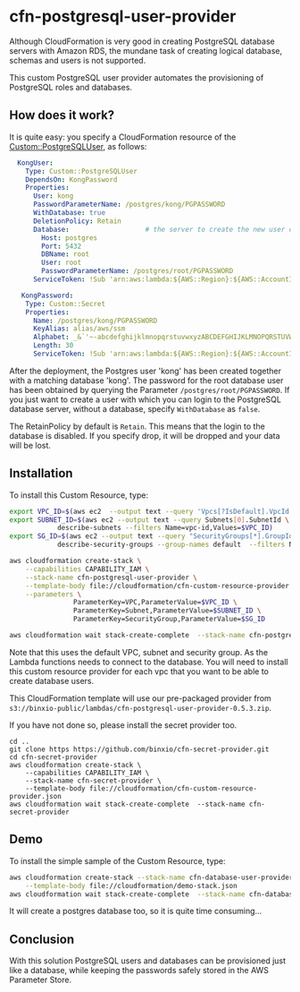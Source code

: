 # cfn-postgresql-user-provider

Although CloudFormation is very good in creating PostgreSQL database servers with Amazon RDS, the mundane task of creating logical database, schemas and users is not supported. 

This custom PostgreSQL user provider automates the provisioning of PostgreSQL roles and databases.


## How does it work?
It is quite easy: you specify a CloudFormation resource of the [Custom::PostgreSQLUser](docs/PostgreSQLUser.md), as follows:

```yaml
  KongUser:
    Type: Custom::PostgreSQLUser
    DependsOn: KongPassword
    Properties:
      User: kong
      PasswordParameterName: /postgres/kong/PGPASSWORD
      WithDatabase: true
      DeletionPolicy: Retain 
      Database:                   # the server to create the new user or database in
        Host: postgres
        Port: 5432
        DBName: root
        User: root
        PasswordParameterName: /postgres/root/PGPASSWORD                # put your root password is in the parameter store
      ServiceToken: !Sub 'arn:aws:lambda:${AWS::Region}:${AWS::AccountId}:function:binxioio-cfn-postgresql-user-provider-vpc-${AppVPC}'

   KongPassword:
    Type: Custom::Secret
    Properties:
      Name: /postgres/kong/PGPASSWORD
      KeyAlias: alias/aws/ssm
      Alphabet: _&`'~-abcdefghijklmnopqrstuvwxyzABCDEFGHIJKLMNOPQRSTUVWXYZ0123456789
      Length: 30
      ServiceToken: !Sub 'arn:aws:lambda:${AWS::Region}:${AWS::AccountId}:function:binxio-cfn-secret-provider'
```

After the deployment, the Postgres user 'kong' has been created together with a matching database 'kong'. The password for the root database user has been obtained by querying the Parameter `/postgres/root/PGPASSWORD`.  If you just want to create a user with which you can login to the PostgreSQL database server, without a database, specify `WithDatabase` as `false`. 

The RetainPolicy by default is `Retain`. This means that the login to the database is disabled. If you specify drop, it will be dropped and your data will be lost.


## Installation
To install this Custom Resource, type:

```sh
export VPC_ID=$(aws ec2  --output text --query 'Vpcs[?IsDefault].VpcId' describe-vpcs)
export SUBNET_ID=$(aws ec2 --output text --query Subnets[0].SubnetId \
			describe-subnets --filters Name=vpc-id,Values=$VPC_ID)
export SG_ID=$(aws ec2 --output text --query "SecurityGroups[*].GroupId" \
			describe-security-groups --group-names default  --filters Name=vpc-id,Values=$VPC_ID)

aws cloudformation create-stack \
	--capabilities CAPABILITY_IAM \
	--stack-name cfn-postgresql-user-provider \
	--template-body file://cloudformation/cfn-custom-resource-provider.json  \
	--parameters \
	            ParameterKey=VPC,ParameterValue=$VPC_ID \
	            ParameterKey=Subnet,ParameterValue=$SUBNET_ID \
                ParameterKey=SecurityGroup,ParameterValue=$SG_ID

aws cloudformation wait stack-create-complete  --stack-name cfn-postgresql-user-provider 
```
Note that this uses the default VPC, subnet and security group. As the Lambda functions needs to connect to the database. You will need to 
install this custom resource provider for each vpc that you want to be able to create database users.

This CloudFormation template will use our pre-packaged provider from `s3://binxio-public/lambdas/cfn-postgresql-user-provider-0.5.3.zip`.

If you have not done so, please install the secret provider too.

```
cd ..
git clone https https://github.com/binxio/cfn-secret-provider.git 
cd cfn-secret-provider
aws cloudformation create-stack \
	--capabilities CAPABILITY_IAM \
	--stack-name cfn-secret-provider \
	--template-body file://cloudformation/cfn-custom-resource-provider.json 
aws cloudformation wait stack-create-complete  --stack-name cfn-secret-provider 

```


## Demo
To install the simple sample of the Custom Resource, type:

```sh
aws cloudformation create-stack --stack-name cfn-database-user-provider-demo \
	--template-body file://cloudformation/demo-stack.json
aws cloudformation wait stack-create-complete  --stack-name cfn-database-user-provider-demo
```
It will create a postgres database too, so it is quite time consuming...

## Conclusion
With this solution PostgreSQL users and databases can be provisioned just like a database, while keeping the
passwords safely stored in the AWS Parameter Store.
